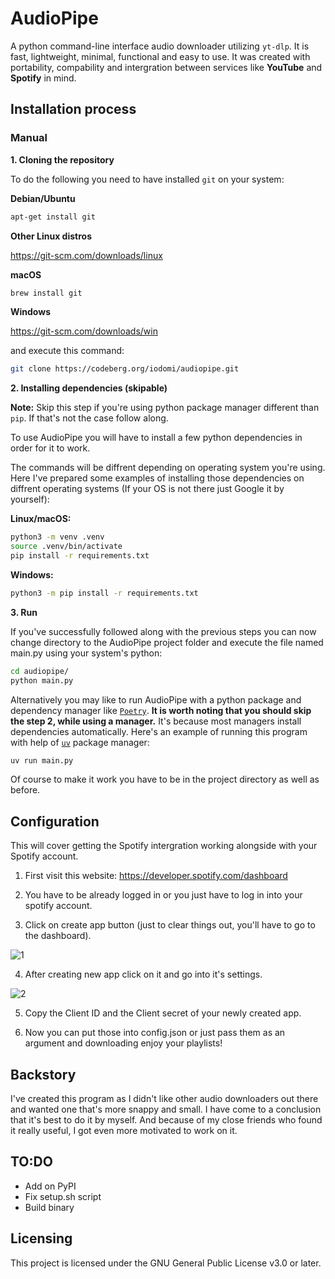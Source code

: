 # AudioPipe
A python command-line interface audio downloader utilizing `yt-dlp`. It is fast, lightweight, minimal,
functional and easy to use. It was created with portability, compability and intergration between services like **YouTube** and **Spotify** in mind.

## Installation process

<!-- ### Automatic (recommended) -->

<!-- #### Install using pip
Make sure you've installed `pip` on your system. 

**Linux/macOS**
```bash
python -m ensurepip --upgrade
```

**Windows**
```bash
py -m ensurepip --upgrade
```

After making sure you can just install it by pasting this command to your terminal:

```bash
pip install audiopipe
``` -->

<!-- #### Install and execute binary
Simply download and run binary file (note if you use windows you might rename the binary to .exe):

File|Description|Operating System
:---|:---|:---
[audiopipe.bin](https://gitlab.com/iodomi/AudioPipe/releases/latest/download/audiopipe.bin)|Platform independent binary.|**Any**
-->

### Manual

**1. Cloning the repository**

To do the following you need to have installed `git` on your system:

**Debian/Ubuntu**
```bash
apt-get install git
```
**Other Linux distros** 

https://git-scm.com/downloads/linux


**macOS**
```bash
brew install git
```

**Windows**

https://git-scm.com/downloads/win

and execute this command:
```bash
git clone https://codeberg.org/iodomi/audiopipe.git
```

**2. Installing dependencies (skipable)**

**Note:** Skip this step if you're using python package manager different than `pip`. If that's not the case follow along.

To use AudioPipe you will have to install a few python dependencies in order for it to work.

The commands will be diffrent depending on operating system you're using. Here I've prepared some examples of installing those dependencies on diffrent operating systems (If your OS is not there just Google it by yourself):

**Linux/macOS:**
```bash
python3 -m venv .venv
source .venv/bin/activate
pip install -r requirements.txt
```

**Windows:**
```bash
python3 -m pip install -r requirements.txt
```

**3. Run**

If you've successfully followed along with the previous steps you can now change directory to the AudioPipe project folder and execute the file named main.py using your system's python:

```bash
cd audiopipe/
python main.py
```

Alternatively you may like to run AudioPipe with a python package and dependency manager like [`Poetry`](https://python-poetry.org/). **It is worth noting that you should skip the step 2, while using a manager.** It's because most managers install dependencies automatically. Here's an example of running this program with help of [`uv`](https://docs.astral.sh/uv/) package manager:

```bash
uv run main.py
```

Of course to make it work you have to be in the project directory as well as before.

## Configuration

This will cover getting the Spotify intergration working alongside with your Spotify account.

1. First visit this website: https://developer.spotify.com/dashboard

2. You have to be already logged in or you just have to log in into your spotify account.

3. Click on create app button (just to clear things out, you'll have to go to the dashboard).

![1](https://i.ibb.co/qx11C9B/1.png)

4. After creating new app click on it and go into it's settings.

![2](https://i.ibb.co/7n2VcS3/2.png)

5. Copy the Client ID and the Client secret of your newly created app.

6. Now you can put those into config.json or just pass them as an argument and downloading enjoy your playlists!

## Backstory
I've created this program as I didn't like other audio downloaders
out there and wanted one that's more snappy and small.
I have come to a conclusion that it's best to do it by myself.
And because of my close friends who found it really useful,
I got even more motivated to work on it.

## TO:DO
- Add on PyPI
- Fix setup.sh script
- Build binary

## Licensing
This project is licensed under the GNU General Public License v3.0 or later.
